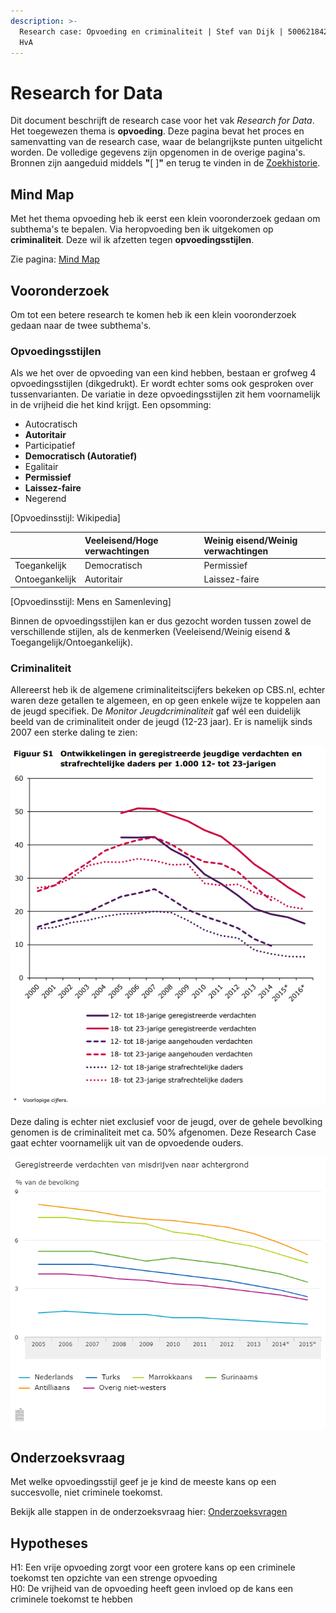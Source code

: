 ```yaml
---
description: >-
  Research case: Opvoeding en criminaliteit | Stef van Dijk | 500621842 | CMD @
  HvA
---
```


# Research for Data

Dit document beschrijft de research case voor het vak _Research for Data_. Het toegewezen thema is **opvoeding**. Deze pagina bevat het proces en samenvatting van de research case, waar de belangrijkste punten uitgelicht worden. De volledige gegevens zijn opgenomen in de overige pagina's. Bronnen zijn aangeduid middels **"**\[  \]**"** en terug te vinden in de [Zoekhistorie](https://vandijkstef.gitbook.io/rfd/~/edit/drafts/-LNhLZrClZU0rvSRNpyd/zoekhistorie).

## Mind Map

Met het thema opvoeding heb ik eerst een klein vooronderzoek gedaan om subthema's te bepalen. Via heropvoeding ben ik uitgekomen op **criminaliteit**. Deze wil ik afzetten tegen **opvoedingsstijlen**. 

Zie pagina: [Mind Map](https://vandijkstef.gitbook.io/rfd/~/edit/drafts/-LNFPHJzJmFigdxz0IK7/mind-map)

## Vooronderzoek

Om tot een betere research te komen heb ik een klein vooronderzoek gedaan naar de twee subthema's.

### Opvoedingsstijlen

Als we het over de opvoeding van een kind hebben, bestaan er grofweg 4 opvoedingsstijlen \(dikgedrukt\). Er wordt echter soms ook gesproken over tussenvarianten. De variatie in deze opvoedingsstijlen zit hem voornamelijk in de vrijheid die het kind krijgt. Een opsomming:

* Autocratisch
* **Autoritair**
* Participatief
* **Democratisch \(Autoratief\)**
* Egalitair
* **Permissief**
* **Laissez-faire**
* Negerend

\[Opvoedinsstijl: Wikipedia\]

|  | Veeleisend/Hoge verwachtingen | Weinig eisend/Weinig verwachtingen |
| :--- | :--- | :--- |
| Toegankelijk | Democratisch | Permissief |
| Ontoegankelijk | Autoritair | Laissez-faire |

\[Opvoedinsstijl: Mens en Samenleving\]

Binnen de opvoedingsstijlen kan er dus gezocht worden tussen zowel de verschillende stijlen, als de kenmerken \(Veeleisend/Weinig eisend & Toegangelijk/Ontoegankelijk\).

### Criminaliteit

Allereerst heb ik de algemene criminaliteitscijfers bekeken op CBS.nl, echter waren deze getallen te algemeen, en op geen enkele wijze te koppelen aan de jeugd specifiek. De _Monitor Jeugdcriminaliteit_ gaf wél een duidelijk beeld van de criminaliteit onder de jeugd \(12-23 jaar\). Er is namelijk sinds 2007 een sterke daling te zien:

![\[Monitor Jeugdcriminaliteit 2017\]](.gitbook/assets/afname_jeugdcrimi.PNG)

Deze daling is echter niet exclusief voor de jeugd, over de gehele bevolking genomen is de criminaliteit met ca. 50% afgenomen. Deze Research Case gaat echter voornamelijk uit van de opvoedende ouders.

![\[CBS.nl Criminaliteit Achtergrond\]](.gitbook/assets/geregistreerde-verdachten-van-misdrijven-naar-achtergrond-16-11-21.png)

## Onderzoeksvraag

Met welke opvoedingsstijl geef je je kind de meeste kans op een succesvolle, niet criminele toekomst.

Bekijk alle stappen in de onderzoeksvraag hier: [Onderzoeksvragen](https://vandijkstef.gitbook.io/rfd/~/edit/drafts/-LNFPHJzJmFigdxz0IK7/onderzoeksvragen)

## Hypotheses

H1: Een vrije opvoeding zorgt voor een grotere kans op een criminele toekomst ten opzichte van een strenge opvoeding  
H0: De vrijheid van de opvoeding heeft geen invloed op de kans een criminele toekomst te hebben





















